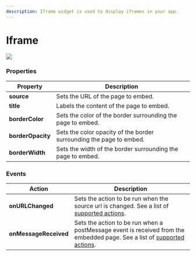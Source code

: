 ```yaml
---
description: Iframe widget is used to display iframes in your app.
---
```


# Iframe

![](<../../.gitbook/assets/cleanshot-2021-07-04-at-23.03.52 (1).gif>)

### Properties

| Property          | Description                                                         |
| ----------------- | ------------------------------------------------------------------- |
| **source**        | Sets the URL of the page to embed.                                  |
| **title**         | Labels the content of the page to embed.                            |
| **borderColor**   | Sets the color of the border surrounding the page to embed.         |
| **borderOpacity** | Sets the color opacity of the border surrounding the page to embed. |
| **borderWidth**   | Sets the width of the border surrounding the page to embed.         |

### Events

| Action                | Description                                                                                                                                                      |
| --------------------- | ---------------------------------------------------------------------------------------------------------------------------------------------------------------- |
| **onURLChanged**      | Sets the action to be run when the source url is changed. See a list of [supported actions](../appsmith-framework/widget-actions/).                              |
| **onMessageReceived** | Sets the action to be run when a postMessage event is received from the embedded page. See a list of [supported actions](../appsmith-framework/widget-actions/). |
